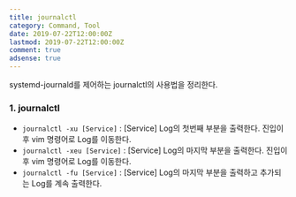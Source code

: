 ```yaml
---
title: journalctl
category: Command, Tool
date: 2019-07-22T12:00:00Z
lastmod: 2019-07-22T12:00:00Z
comment: true
adsense: true
---
```


systemd-journald를 제어하는 journalctl의 사용법을 정리한다.

### 1. journalctl

* `journalctl -xu [Service]` : [Service] Log의 첫번째 부분을 출력한다. 진입이후 vim 명령어로 Log를 이동한다.
* `journalctl -xeu [Service]` : [Service] Log의 마지막 부분을 출력한다. 진입이후 vim 명령어로 Log를 이동한다.
* `journalctl -fu [Service]` : [Service] Log의 마지막 부분을 출력하고 추가되는 Log를 계속 출력한다.
